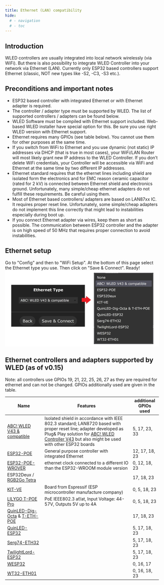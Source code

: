 ```yaml
---
title: Ethernet (LAN) compatibility
hide:
  # - navigation
  # - toc
---
```


## Introduction

WLED controllers are usually integrated into local network wirelessly (via WiFi). But there is also possibility to integrate WLED Controller into your network via Ethernet (LAN). Currently only ESP32 based controllers support Ethernet (classic, NOT new types like -S2, -C3, -S3 etc.).

## Preconditions and important notes
-	ESP32 based controller with integrated Ethernet or with Ethernet adapter is required.
-	The controller / adapter type must be supported by WLED. The list of supported controllers / adapters can be found below.
-	WLED Software must be compiled with Ethernet support included. Web-based WLED installer have special option for this. Be sure you use right WLED version with Ethernet support.
-	Ethernet requires many GPIOs (see table below). You cannot use them for other purposes at the same time.
-	If you switch from WiFi to Ethernet and you use dynamic (not static) IP addresses via DHCP (that is true in most cases), your WiFi/LAN Router will most likely grant new IP address to the WLED Controller. If you don’t delete WiFi credentials, your Controller will be accessible via WiFi and Ethernet at the same time by two different IP addresses.
-	Ethernet standard requires that the ethernet lines including shield are isolated form the electronics and for EMC reason ceramic capacitor (rated for 2 kV) is connected between Ethernet shield and electronics ground. Unfortunately, many simple/cheap ethernet adapters do not fulfill these requirements. Be careful using them.
-	Most of Ethernet based controllers/ adapters are based on LAN87xx IC. It requires proper reset line. Unfortunately, some simple/cheap adapters do not implement this line correctly that might lead to instabilities especially during boot up.
-	If you connect Ethernet adapter via wires, keep them as short as possible. The communication between ESP32 controller and the adapter is on high speed of 50 MHz that requires proper connection to avoid instabilities.

## Ethernet setup
Go to "Config" and then to "WiFi Setup". At the bottom of this page select the Ethernet type you use. Then click on "Save &  Connect". Ready!
![](../assets/images/content/wled_ethernet_settings.jpg)

## Ethernet controllers and adapters supported by WLED (as of v0.15)
Note: all controllers use GPIOs 19, 21, 22, 25, 26, 27 as they are required for ethernet and can not be changed. GPIOs additionally used are given in the table.

| Name | Features | additional GPIOs used |
|---|---|---|
[ABC! WLED V43 & compatible](https://shop.myhome-control.de/Ethernet-Adapter-fuer-WLED-Controller/HW10016) | Isolated shield in accordance with IEEE 802.3 standard; LAN8720 based with proper reset line; adapter developed as Plug& Play solution for [ABC! WLED Controller V43](https://shop.myhome-control.de/ABC-WLED-Controller-Board-5-24V/HW10015) but also might be used with other ESP32 boards | 5, 17, 23, 33
[ESP32-POE](https://github.com/OLIMEX/ESP32-POE/) | General purpose controller with integrated Ethernet | 12, 17, 18, 23
[ESP32-POE-WROVER](https://www.olimex.com/Products/IoT/ESP32/ESP32-POE/open-source-hardware) | ethernet clock connected to a different IO than the ESP32-WROOM module version | 0, 12, 18, 23
ESP32Deux / [RGB2Go Tetra](https://rgb2go.com/products/ethernet-module-for-tetra2go) |  | 17, 18, 23
[KIT-VE](https://docs.espressif.com/projects/esp-idf/en/latest/esp32/hw-reference/esp32/get-started-ethernet-kit.html) | Board from Espressif (ESP microcontroller manufacture company) | 0, 5, 18, 23
[LILYGO T-POE Pro](https://www.lilygo.cc/products/t-poe-pro) |  PoE IEEE802.3 af/at, Input Voltage: 44-57V, Outputs 5V up to 4A | 0, 5, 18, 23
[QuinLED-Dig-Octa](https://quinled.info/quinled-dig-octa/) & [T-ETH-POE](https://www.lilygo.cc/products/t-internet-poe) |  | 17, 18, 23
[QuinLED-ESP32](https://quinled.info/quinled-esp32-ethernet/) |  | 5, 17, 18, 23
[Serg74-ETH32](https://github.com/srg74/ESP32_ethernet) |  | 5, 17, 18, 23
[TwilightLord-ESP32](https://www.hackster.io/news/twilightlord-s-esp32-dev-board-aims-to-improve-on-the-wemos-d1-mini-esp32-and-its-various-clones-3bf449c30d1e) |  | 5, 17, 18, 23
[WESP32](https://wesp32.com/) |  | 0, 16, 17
[WT32-ETH01](https://www.seeedstudio.com/Ethernet-module-based-on-ESP32-series-WT32-ETH01-p-4736.html) |  | 0, 16, 18, 23



